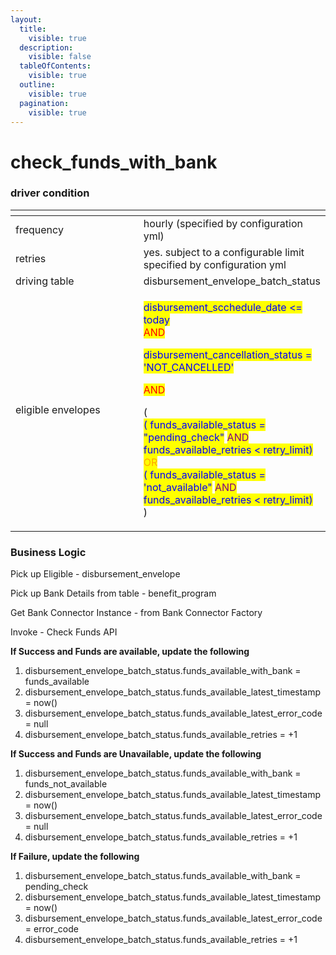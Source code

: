```yaml
---
layout:
  title:
    visible: true
  description:
    visible: false
  tableOfContents:
    visible: true
  outline:
    visible: true
  pagination:
    visible: true
---
```


# check\_funds\_with\_bank

### driver condition

<table><thead><tr><th width="235"></th><th></th></tr></thead><tbody><tr><td>frequency</td><td>hourly (specified by configuration yml)</td></tr><tr><td>retries</td><td>yes. subject to a configurable limit specified by  configuration yml</td></tr><tr><td>driving table</td><td>disbursement_envelope_batch_status</td></tr><tr><td>eligible envelopes</td><td><p><mark style="color:blue;">disbursement_scchedule_date &#x3C;= today</mark><br><mark style="color:red;">AND</mark></p><p><mark style="color:blue;">disbursement_cancellation_status = 'NOT_CANCELLED'</mark></p><p><mark style="color:red;">AND</mark></p><p>(<br><mark style="color:blue;">( funds_available_status = "pending_check"</mark> <mark style="color:purple;">AND</mark> <mark style="color:blue;">funds_available_retries &#x3C; retry_limit)</mark><br><mark style="color:orange;">OR</mark> <br><mark style="color:blue;">( funds_available_status = 'not_available"</mark> <mark style="color:purple;">AND</mark> <mark style="color:blue;">funds_available_retries &#x3C; retry_limit)</mark><br>) </p></td></tr></tbody></table>

### Business Logic

Pick up Eligible - disbursement\_envelope

Pick up Bank Details from table - benefit\_program

Get Bank Connector Instance - from Bank Connector Factory

Invoke - Check Funds API

**If Success and Funds are available, update the following**

1. disbursement\_envelope\_batch\_status.funds\_available\_with\_bank = funds\_available
2. disbursement\_envelope\_batch\_status.funds\_available\_latest\_timestamp = now()
3. disbursement\_envelope\_batch\_status.funds\_available\_latest\_error\_code = null
4. disbursement\_envelope\_batch\_status.funds\_available\_retries = +1

**If Success and Funds are Unavailable, update the following**

1. disbursement\_envelope\_batch\_status.funds\_available\_with\_bank = funds\_not\_available
2. disbursement\_envelope\_batch\_status.funds\_available\_latest\_timestamp = now()
3. disbursement\_envelope\_batch\_status.funds\_available\_latest\_error\_code = null
4. disbursement\_envelope\_batch\_status.funds\_available\_retries = +1

**If Failure, update the following**

1. disbursement\_envelope\_batch\_status.funds\_available\_with\_bank = pending\_check
2. disbursement\_envelope\_batch\_status.funds\_available\_latest\_timestamp = now()
3. disbursement\_envelope\_batch\_status.funds\_available\_latest\_error\_code = error\_code
4. disbursement\_envelope\_batch\_status.funds\_available\_retries = +1
